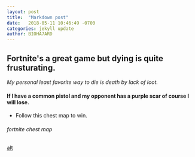 ```yaml
---
layout: post
title:  "Markdown post"
date:   2018-05-11 10:46:49 -0700
categories: jekyll update
author: BIOHA7ARD
---
```


 ## Fortnite's a great game but dying is quite frusturating.

*My personal least favorite way to die is death by lack of loot.* 

#### If I have a common pistol and my opponent has a purple scar of course I will lose.

* Follow this chest map to win.

###### fortnite chest map

[alt](https://cdn.gamer-network.net/2018/metabomb/fortnite-chestmap-2.JPG)
